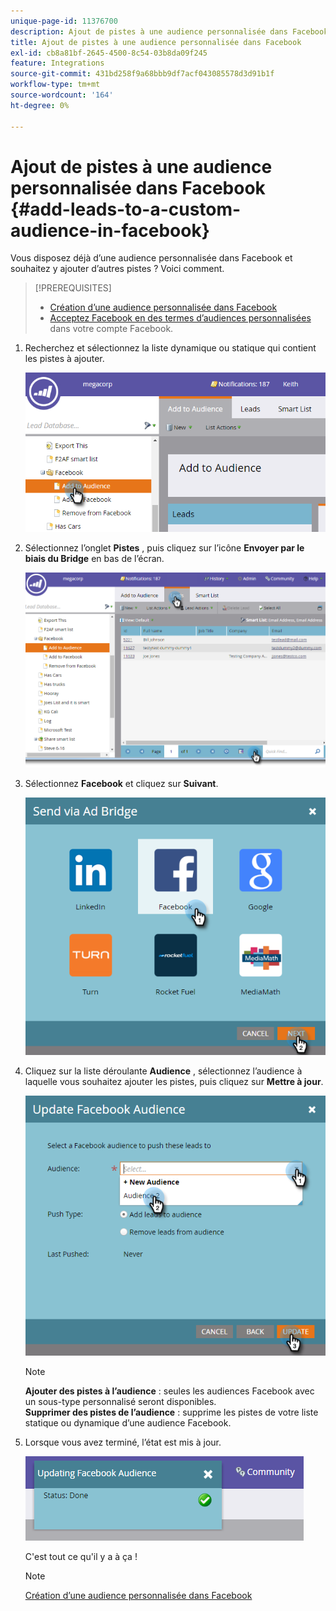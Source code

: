```yaml
---
unique-page-id: 11376700
description: Ajout de pistes à une audience personnalisée dans Facebook - Documents Marketo - Documentation du produit
title: Ajout de pistes à une audience personnalisée dans Facebook
exl-id: cb8a81bf-2645-4500-8c54-03b8da09f245
feature: Integrations
source-git-commit: 431bd258f9a68bbb9df7acf043085578d3d91b1f
workflow-type: tm+mt
source-wordcount: '164'
ht-degree: 0%

---
```


# Ajout de pistes à une audience personnalisée dans Facebook {#add-leads-to-a-custom-audience-in-facebook}

Vous disposez déjà d’une audience personnalisée dans Facebook et souhaitez y ajouter d’autres pistes ? Voici comment.

>[!PREREQUISITES]
>
>* [Création d’une audience personnalisée dans Facebook](/help/marketo/product-docs/demand-generation/facebook/create-a-custom-audience-in-facebook.md)
>* [Acceptez Facebook en  des termes d’audiences personnalisées](https://www.facebook.com/ads/manage/customaudiences/tos.php) dans votre compte Facebook.
>

1. Recherchez et sélectionnez la liste dynamique ou statique qui contient les pistes à ajouter.

   ![](assets/one.png)

1. Sélectionnez l’onglet **Pistes** , puis cliquez sur l’icône **Envoyer par le biais du Bridge** en bas de l’écran.

   ![](assets/two-1.png)

1. Sélectionnez **Facebook** et cliquez sur **Suivant**.

   ![](assets/three.png)

1. Cliquez sur la liste déroulante **Audience** , sélectionnez l’audience à laquelle vous souhaitez ajouter les pistes, puis cliquez sur **Mettre à jour**.

   ![](assets/4.png)

   >[!NOTE]
   >
   >**Ajouter des pistes à l’audience** : seules les audiences Facebook avec un sous-type personnalisé seront disponibles.\
   >**Supprimer des pistes de l’audience** : supprime les pistes de votre liste statique ou dynamique d’une audience Facebook.

1. Lorsque vous avez terminé, l’état est mis à jour.

   ![](assets/five-1.png)

   C&#39;est tout ce qu&#39;il y a à ça !

   >[!NOTE]
   >
   >[Création d’une audience personnalisée dans Facebook](/help/marketo/product-docs/demand-generation/facebook/create-a-custom-audience-in-facebook.md)
